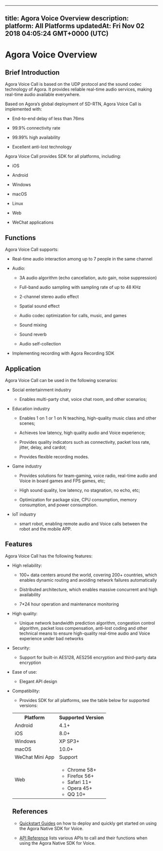 
---
title: Agora Voice Overview
description: 
platform: All Platforms
updatedAt: Fri Nov 02 2018 04:05:24 GMT+0000 (UTC)
---
# Agora Voice Overview
## Brief Introduction

Agora Voice Call is based on the UDP protocol and the sound codec technology of Agora. It provides reliable real-time audio services, making real-time audio available everywhere.

Based on Agora’s global deployment of SD-RTN, Agora Voice Call is implemented with:

-   End-to-end delay of less than 76ms

-   99.9% connectivity rate

-   99.99% high availability

-   Excellent anti-lost technology


Agora Voice Call provides SDK for all platforms, including:

-   iOS

-   Android

-   Windows

-   macOS

-   Linux

-   Web

-   WeChat applications


## Functions

Agora Voice Call supports:

-   Real-time audio interaction among up to 7 people in the same channel

-   Audio:

    -   3A audio algorithm \(echo cancellation, auto gain, noise suppression\)

    -   Full-band audio sampling with sampling rate of up to 48 KHz

    -   2-channel stereo audio effect

    -   Spatial sound effect

    -   Audio codec optimization for calls, music, and games

    -   Sound mixing

    -   Sound reverb

    -   Audio self-collection

-   Implementing recording with Agora Recording SDK


## Application

Agora Voice Call can be used in the following scenarios:

-   Social entertainment industry

    -   Enables multi-party chat, voice chat room, and other scenarios;

-   Education industry

    -   Enables 1 on 1 or 1 on N teaching, high-quality music class and other scenes;

    -   Achieves low latency, high quality audio and Voice experience;

    -   Provides quality indicators such as connectivity, packet loss rate, jitter, delay, and cardot;

    -   Provides flexible recording modes.

-   Game industry

    -   Provides solutions for team-gaming, voice radio, real-time audio and Voice in board games and FPS games, etc;

    -   High sound quality, low latency, no stagnation, no echo, etc;

    -   Optimization for package size, CPU consumption, memory consumption, and power consumption.

-   IoT industry

    -   smart robot, enabling remote audio and Voice calls between the robot and the mobile APP.


## Features

Agora Voice Call has the following features:

-   High reliability:

    -   100+ data centers around the world, covering 200+ countries, which enables dynamic routing and avoiding network failures automatically

    -   Distributed architecture, which enables massive concurrent and high availability

    -   7\*24 hour operation and maintenance monitoring

-   High quality:

    -   Unique network bandwidth prediction algorithm, congestion control algorithm, packet loss compensation, anti-lost coding and other technical means to ensure high-quality real-time audio and Voice experience under bad networks

-   Security:

    -   Support for built-in AES128, AES256 encryption and third-party data encryption

-   Ease of use:

    -   Elegant API design

-   Compatibility:

    -   Provides SDK for all platforms, see the table below for supported versions:
    <table>
  <tr>
    <th>Platform</th>
    <th>Supported Version</th>
  </tr>
  <tr>
    <td>Android</td>
    <td>4.1+</td>
  </tr>
  <tr>
    <td>iOS</td>
    <td>8.0+</td>
  </tr>
	  <tr>
    <td>Windows</td>
    <td>XP SP3+</td>
  </tr>
  <tr>
    <td>macOS</td>
    <td>10.0+</td>
  </tr>
  <tr>
    <td>WeChat Mini App</td>
    <td>Support</td>
  </tr>
  <tr>
    <td>Web</td>
		<td><ul><li>Chrome 58+</li>
			<li>Firefox 56+</li>
			<li>Safari 11+</li>
			<li>Opera 45+</li>
			<li>QQ 10+</li></ul></td>
  </tr>
</table>



## References

-   [Quickstart Guides](../../en/Quickstart%20Guide/communication_android_audio-1.md) on how to deploy and quickly get started on using the Agora Native SDK for Voice.

-   [API Reference](https://docs.agora.io/en/Voice/API%20Reference/java/index.html) lists various APIs to call and their functions when using the Agora Native SDK for Voice.



